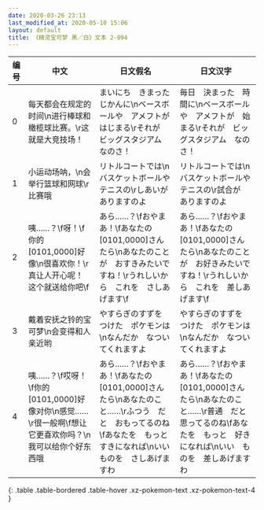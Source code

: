 ```yaml
---
date: 2020-03-26 23:13
last_modified_at: 2020-05-10 15:06
layout: default
title: 《精灵宝可梦 黑／白》文本 2-094
---
```

| 编号 | 中文 | 日文假名 | 日文汉字 |
| ---- | ---- | ---- | --- |
| 0 | 每天都会在规定的时间\n进行棒球和橄榄球比赛。\r这就是大竞技场！ | まいにち　きまった　じかんに\nベースボールや　アメフトが　はじまる\rそれが　ビッグスタジアム　なのさ！ | 毎日　決まった　時間に\nベースボールや　アメフトが　始まる\rそれが　ビッグスタジアム　なのさ！ |
| 1 | 小运动场呐，\n会举行篮球和网球\r比赛哦　 | リトルコートでは\nバスケットボールや　テニスの\rしあいが　ありますのよ　 | リトルコートでは\nバスケットボールや　テニスの\r試合が　ありますのよ　 |
| 2 | 咦……？\f呀！\f你的　[0101,0000]好像\n很喜欢你！\r真让人开心呢！ 这个就送给你吧\f | あら……？\fおやまあ！\fあなたの　[0101,0000]さん　たら\nあなたのことが　おすきみたいですね！\rうれしいから　これを　さしあげます\f | あら……？\fおやまあ！\fあなたの　[0101,0000]さん　たら\nあなたのことが　お好きみたいですね！\rうれしいから　これを　差しあげます\f |
| 3 | 戴着安抚之铃的宝可梦\n会变得和人亲近哟 | やすらぎのすずを　つけた　ポケモンは\nなんだか　なついてくれますよ | やすらぎのすずを　つけた　ポケモンは\nなんだか　なついてくれますよ |
| 4 | 咦……？\f哎呀！\f你的　[0101,0000]好像对你\n感觉……\r很一般啊\f想让它更喜欢你吗？\n我可以给你个好东西哦 | あら……？\fおやまあ！\fあなたの　[0101,0000]さん　たら\nあなたのこと……\rふつう　だと　おもってるのね\fあなたを　もっと　すきになれば\nいい　ものを　さしあげますわ | あら……？\fおやまあ！\fあなたの　[0101,0000]さん　たら\nあなたのこと……\r普通　だと　思ってるのね\fあなたを　もっと　好きになれば\nいい　ものを　差しあげますわ |
{: .table .table-bordered .table-hover .xz-pokemon-text .xz-pokemon-text-4 }